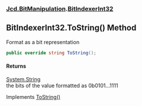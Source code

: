 ### [Jcd.BitManipulation](Jcd_BitManipulation.md 'Jcd.BitManipulation').[BitIndexerInt32](Jcd_BitManipulation_BitIndexerInt32.md 'Jcd.BitManipulation.BitIndexerInt32')
## BitIndexerInt32.ToString() Method
Format as a bit representation  
```csharp
public override string ToString();
```
#### Returns
[System.String](https://docs.microsoft.com/en-us/dotnet/api/System.String 'System.String')  
the bits of the value formatted as 0b0101...1111

Implements [ToString()](Jcd_BitManipulation_IBitIndexer_ToString().md 'Jcd.BitManipulation.IBitIndexer.ToString()')  
